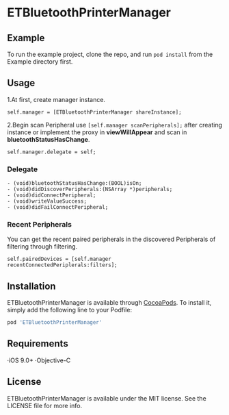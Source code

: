 # ETBluetoothPrinterManager

## Example

To run the example project, clone the repo, and run `pod install` from the Example directory first.

## Usage
1.At first, create manager instance.
```
self.manager = [ETBluetoothPrinterManager shareInstance];
```
2.Begin scan Peripheral use `[self.manager scanPeripherals];` after creating instance 
or
implement the proxy in **viewWillAppear** and scan in **bluetoothStatusHasChange**.
```
self.manager.delegate = self;
```

### Delegate
```
- (void)bluetoothStatusHasChange:(BOOL)isOn;
- (void)didDiscoverPeripherals:(NSArray *)peripherals;
- (void)didConnectPeripheral;
- (void)writeValueSuccess;
- (void)didFailConnectPeripheral;
```
### Recent Peripherals
You can get the recent paired peripherals in the discovered Peripherals of filtering through filtering.
```
self.pairedDevices = [self.manager recentConnectedPeriplerals:filters];
```

## Installation

ETBluetoothPrinterManager is available through [CocoaPods](https://cocoapods.org). To install
it, simply add the following line to your Podfile:

```ruby
pod 'ETBluetoothPrinterManager'
```

## Requirements
·iOS 9.0+ 
·Objective-C

## License

ETBluetoothPrinterManager is available under the MIT license. See the LICENSE file for more info.
